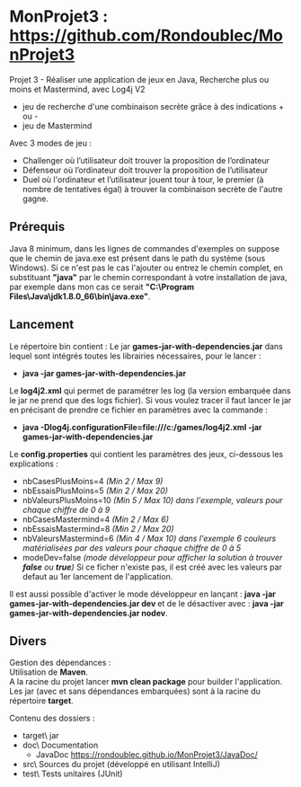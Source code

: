 # MonProjet3 : https://github.com/Rondoublec/MonProjet3
Projet 3 - Réaliser une application de jeux en Java, Recherche plus ou moins et Mastermind, avec Log4j V2

* jeu de recherche d'une combinaison secrète grâce à des indications + ou -
* jeu de Mastermind

Avec 3 modes de jeu :
* Challenger où l’utilisateur doit trouver la proposition de l’ordinateur
* Défenseur où l’ordinateur doit trouver la proposition de l’utilisateur
* Duel où l'ordinateur et l’utilisateur jouent tour à tour, le premier (à nombre de tentatives égal) à trouver la combinaison secrète de l'autre gagne.

## Prérequis
Java 8 minimum, dans les lignes de commandes d'exemples on suppose que le chemin de java.exe est présent dans le path du système (sous Windows). Si ce n'est pas le cas l'ajouter ou entrez le chemin complet, en substituant <b>"java"</b> par le chemin correspondant à votre installation de java, par exemple dans mon cas ce serait <b>"C:\Program Files\Java\jdk1.8.0_66\bin\java.exe"</b>.

## Lancement
Le répertoire bin contient :
Le jar <b>games-jar-with-dependencies.jar</b> dans lequel sont intégrés toutes les librairies nécessaires, pour le lancer :
* <b>java -jar games-jar-with-dependencies.jar</b>

Le <b>log4j2.xml</b> qui permet de paramétrer les log (la version embarquée dans le jar ne prend que des logs fichier). Si vous voulez tracer il faut lancer le jar en précisant de prendre ce fichier en paramètres avec la commande :

* <b>java -Dlog4j.configurationFile=file:///c:/games/log4j2.xml -jar games-jar-with-dependencies.jar</b>

Le <b>config.properties</b> qui contient les paramètres des jeux, ci-dessous les explications :
* nbCasesPlusMoins=4 <i>(Min 2 / Max 9)</i>
* nbEssaisPlusMoins=5 <i>(Min 2 / Max 20)</i>
* nbValeursPlusMoins=10 <i>(Min 5 / Max 10) dans l'exemple, valeurs pour chaque chiffre de 0 à 9</i>
* nbCasesMastermind=4 <i>(Min 2 / Max 6)</i>
* nbEssaisMastermind=8 <i>(Min 2 / Max 20)</i>
* nbValeursMastermind=6 <i>(Min 4 / Max 10) dans l'exemple 6 couleurs matérialisées par des valeurs pour chaque chiffre de 0 à 5</i>
* modeDev=false <i>(mode développeur pour afficher la solution à trouver <b>false</b> ou <b>true</b>)</i>
Si ce ficher n'existe pas, il est créé avec les valeurs par defaut au 1er lancement de l'application.

Il est aussi possible d'activer le mode développeur en lançant : <b>java -jar games-jar-with-dependencies.jar dev </b> et de le désactiver avec : <b>java -jar games-jar-with-dependencies.jar nodev</b>.

## Divers
Gestion des dépendances : <br> 
Utilisation de <b>Maven</b>.<br>
A la racine du projet lancer <b>mvn clean package</b> pour builder l'application. Les jar (avec et sans dépendances embarquées) sont à la racine du répertoire <b>target</b>.

Contenu des dossiers : 
* target\ jar
* doc\ Documentation 
  + JavaDoc https://rondoublec.github.io/MonProjet3/JavaDoc/
* src\ Sources du projet (développé en utilisant IntelliJ)
* test\ Tests unitaires (JUnit)

